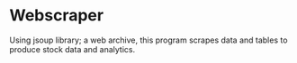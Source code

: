 # Webscraper
Using jsoup library; a web archive, this program scrapes data and tables to produce stock data and analytics.
